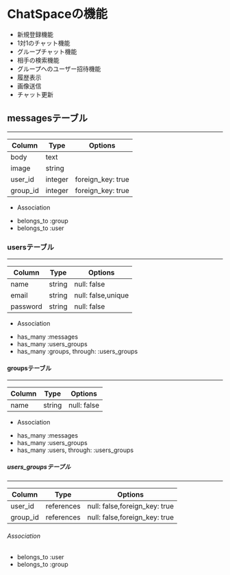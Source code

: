 # ChatSpaceの機能

* 新規登録機能
* 1対1のチャット機能
* グループチャット機能
* 相手の検索機能
* グループへのユーザー招待機能
* 履歴表示
* 画像送信
* チャット更新


## messagesテーブル
------------------------

|Column|Type|Options|
|------|----|-------|
|body|text|
|image|string|
|user_id|integer|foreign_key: true|
|group_id|integer|foreign_key: true|

* Association
- belongs_to :group
- belongs_to :user


### usersテーブル
----------------------

|Column|Type|Options|
|------|----|-------|
|name|string|null: false|
|email|string|null: false,unique|
|password|string|null: false|

* Association
- has_many :messages
- has_many :users_groups
- has_many :groups, through: :users_groups


#### groupsテーブル
----------------------

|Column|Type|Options|
|------|----|-------|
|name|string|null: false|

* Association
- has_many :messages
- has_many :users_groups
- has_many :users, through: :users_groups


##### users_groupsテーブル
--------------------

|Column|Type|Options|
|------|----|-------|
|user_id|references|null: false,foreign_key: true|
|group_id|references|null: false,foreign_key: true|

###### Association
- belongs_to :user
- belongs_to :group
